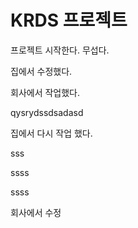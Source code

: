 # KRDS 프로젝트

프로젝트 시작한다. 무섭다.

집에서 수정했다.

회사에서 작업했다.

qysrydssdsadasd


집에서 다시 작업 했다.

sss

ssss

ssss

회사에서 수정